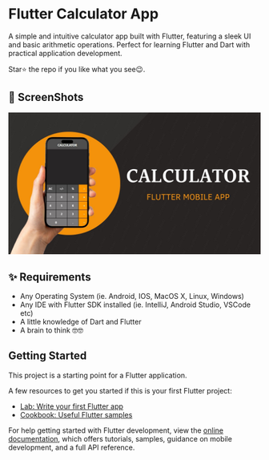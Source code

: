 # Flutter Calculator App
A simple and intuitive calculator app built with Flutter, featuring a sleek UI and basic arithmetic operations. Perfect for learning Flutter and Dart with practical application development.

Star⭐ the repo if you like what you see😉.


## 📸 ScreenShots

<img src="assets/images/Mobile Application Screen Shoot.jpg"/>


## ✨ Requirements
* Any Operating System (ie. Android, IOS, MacOS X, Linux, Windows)
* Any IDE with Flutter SDK installed (ie. IntelliJ, Android Studio, VSCode etc)
* A little knowledge of Dart and Flutter
* A brain to think 🤓🤓


## Getting Started

This project is a starting point for a Flutter application.

A few resources to get you started if this is your first Flutter project:

- [Lab: Write your first Flutter app](https://docs.flutter.dev/get-started/codelab)
- [Cookbook: Useful Flutter samples](https://docs.flutter.dev/cookbook)

For help getting started with Flutter development, view the
[online documentation](https://docs.flutter.dev/), which offers tutorials,
samples, guidance on mobile development, and a full API reference.
